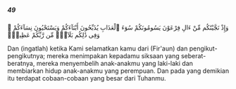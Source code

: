 ##### 49

<span class="ayah">وَإِذْ نَجَّيْنَٰكُم مِّنْ ءَالِ فِرْعَوْنَ يَسُومُونَكُمْ سُوٓءَ ٱلْعَذَابِ يُذَبِّحُونَ أَبْنَآءَكُمْ وَيَسْتَحْيُونَ نِسَآءَكُمْ ۚ وَفِى ذَٰلِكُم بَلَآءٌۭ مِّن رَّبِّكُمْ عَظِيمٌۭ</span>

<span class="ayah_translation">Dan (ingatlah) ketika Kami selamatkan kamu dari (Fir'aun) dan pengikut-pengikutnya; mereka menimpakan kepadamu siksaan yang seberat-beratnya, mereka menyembelih anak-anakmu yang laki-laki dan membiarkan hidup anak-anakmu yang perempuan. Dan pada yang demikian itu terdapat cobaan-cobaan yang besar dari Tuhanmu.</span>
